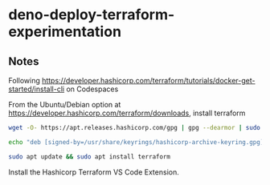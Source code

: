# deno-deploy-terraform-experimentation

## Notes

Following https://developer.hashicorp.com/terraform/tutorials/docker-get-started/install-cli on Codespaces

From the Ubuntu/Debian option at https://developer.hashicorp.com/terraform/downloads, install terraform

```bash
wget -O- https://apt.releases.hashicorp.com/gpg | gpg --dearmor | sudo tee /usr/share/keyrings/hashicorp-archive-keyring.gpg

echo "deb [signed-by=/usr/share/keyrings/hashicorp-archive-keyring.gpg] https://apt.releases.hashicorp.com $(lsb_release -cs) main" | sudo tee /etc/apt/sources.list.d/hashicorp.list

sudo apt update && sudo apt install terraform
```

Install the Hashicorp Terraform VS Code Extension.